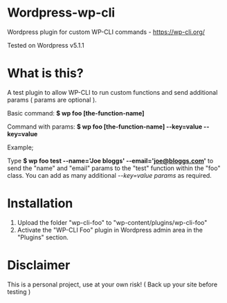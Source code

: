# Wordpress-wp-cli
Wordpress plugin for custom WP-CLI commands - https://wp-cli.org/

Tested on Wordpress v5.1.1

# What is this?

A test plugin to allow WP-CLI to run custom functions and send additional params ( params are optional ).

Basic command: **$ wp foo [the-function-name]**

Command with params: **$ wp foo [the-function-name] --key=value --key=value**

Example; 

Type **$ wp foo test --name='Joe bloggs' --email='joe@bloggs.com'** to send the "name" and "email" params to the "test" function within the "foo" class. You can add as many additional *--key=value params* as required.

# Installation

1) Upload the folder "wp-cli-foo" to "wp-content/plugins/wp-cli-foo"
2) Activate the "WP-CLI Foo" plugin in Wordpress admin area in the "Plugins" section.

# Disclaimer

This is a personal project, use at your own risk! ( Back up your site before testing )



